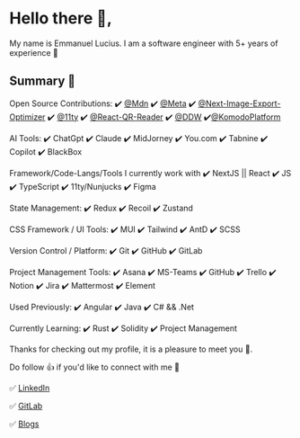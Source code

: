 # Hello there 👋,

My name is Emmanuel Lucius. I am a software engineer with 5+ years of experience 💪

## Summary 📃

Open Source Contributions: ✔️ [@Mdn](https://github.com/mdn) ✔️ [@Meta](https://github.com/facebook) ✔️ [@Next-Image-Export-Optimizer](https://github.com/Niels-IO/next-image-export-optimizer) ✔️ [@11ty](https://github.com/11ty/11ty-website) ✔️ [@React-QR-Reader](https://github.com/JodusNodus/react-qr-reader) ✔️ [@DDW](https://github.com/dontdiewondering) ✔️[@KomodoPlatform](https://github.com/KomodoPlatform)

AI Tools: ✔️ ChatGpt ✔️ Claude ✔️ MidJorney ✔️ You.com ✔️ Tabnine ✔️ Copilot ✔️ BlackBox

Framework/Code-Langs/Tools I currently work with ✔️ NextJS || React ✔️ JS ✔️ TypeScript ✔️ 11ty/Nunjucks ✔️ Figma

State Management: ✔️ Redux ✔️ Recoil ✔️ Zustand

CSS Framework / UI Tools: ✔️ MUI ✔️ Tailwind ✔️ AntD ✔️ SCSS

Version Control / Platform: ✔️ Git ✔️ GitHub ✔️ GitLab

Project Management Tools: ✔️ Asana ✔️ MS-Teams ✔️ GitHub ✔️ Trello ✔️ Notion ✔️ Jira ✔️ Mattermost ✔️ Element

Used Previously: ✔️ Angular ✔️ Java ✔️ C# && .Net

Currently Learning: ✔️ Rust ✔️ Solidity ✔️ Project Management

Thanks for checking out my profile, it is a pleasure to meet you 🤝.

Do follow 👍 if you'd like to connect with me 💪

✅ [LinkedIn](https://www.linkedin.com/in/emmanuel-lucius-emmaccen/)

✅ [GitLab](https://gitlab.com/Emmaccen)

✅ [Blogs](https://dev.to/emmaccen)
